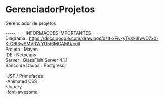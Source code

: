 # GerenciadorProjetos
Gerenciador de projetos

----------INFORMAÇOES IMPORTANTES------------<br>
Diagrama : https://docs.google.com/drawings/d/1t-xFiv-yTyXki8wvD7x0-KrCBI3wSMVRWYU5t6MCAMU/edit <br>
Projeto : Maven<br>
IDE : Netbeans <br>
Server : GlassFish Server 4.1.1<br>
Banco de Dados : Postgresql<br>
<br>
-JSF / Primefaces<br>
-Animated CSS<br>
-Jquery<br>
-font-awesome<br>
